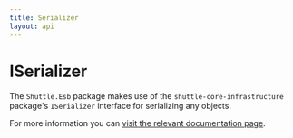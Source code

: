 ```yaml
---
title: Serializer
layout: api
---
```

# ISerializer

The `Shuttle.Esb` package makes use of the `shuttle-core-infrastructure` package's `ISerializer` interface for serializing any objects.

For more information you can [visit the relevant documentation page](http://shuttle.github.io/shuttle-core/overview-serializer/).
